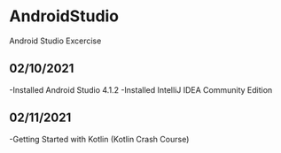 # AndroidStudio
Android Studio Excercise

## 02/10/2021
-Installed Android Studio 4.1.2
-Installed IntelliJ IDEA Community Edition

## 02/11/2021
-Getting Started with Kotlin (Kotlin Crash Course)
